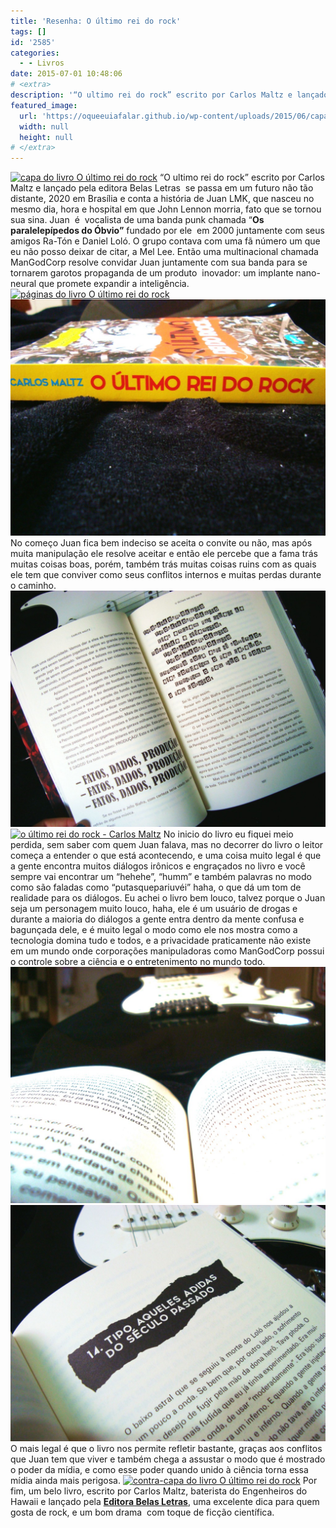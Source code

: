 ```yaml
---
title: 'Resenha: O último rei do rock'
tags: []
id: '2585'
categories:
  - - Livros
date: 2015-07-01 10:48:06
# <extra>
description: '“O ultimo rei do rock” escrito por Carlos Maltz e lançado pela editora Belas Letras  se passa em um futuro não tão distante, 2020 em Brasília e conta a história de Juan LMK, que nasceu no mesmo dia, hora e hospital em que John Lennon morria, fato que se tornou sua sina. Juan  é  vocalista de uma banda punk chamada “Os paralelepípedos do Óbvio” fundado por ele  em 2000 juntamente com seus amigos Ra-Tón e Daniel Loló. O grupo contava com uma fã número um que eu não posso deixar de citar, a Mel Lee. Então uma multinacional chamada ManGodCorp resolve convidar Juan juntamente com sua banda para se tornarem garotos propaganda de um produto  inovador: um implante nano-neural que promete expandir a inteligência. No começo Juan fica bem indeciso se aceita o convite ou não, mas após muita manipulação &hellip;'
featured_image: 
  url: 'https://oqueeuiafalar.github.io/wp-content/uploads/2015/06/capa-do-livro-O-último-rei-do-rock-1024x768.jpg'
  width: null
  height: null
# </extra>
---
```


[![capa do livro O último rei do rock](/wp-content/uploads/2015/06/capa-do-livro-O-último-rei-do-rock-1024x768.jpg)](/wp-content/uploads/2015/06/capa-do-livro-O-último-rei-do-rock.jpg) “O ultimo rei do rock” escrito por Carlos Maltz e lançado pela editora Belas Letras  se passa em um futuro não tão distante, 2020 em Brasília e conta a história de Juan LMK, que nasceu no mesmo dia, hora e hospital em que John Lennon morria, fato que se tornou sua sina. Juan  é  vocalista de uma banda punk chamada “**Os paralelepípedos do Óbvio”** fundado por ele  em 2000 juntamente com seus amigos Ra-Tón e Daniel Loló. O grupo contava com uma fã número um que eu não posso deixar de citar, a Mel Lee. Então uma multinacional chamada ManGodCorp resolve convidar Juan juntamente com sua banda para se tornarem garotos propaganda de um produto  inovador: um implante nano-neural que promete expandir a inteligência. [![páginas do livro O último rei do rock](/wp-content/uploads/2015/06/páginas-do-livro-O-ultimo-rei-do-rock-1024x768.jpg)](/wp-content/uploads/2015/06/páginas-do-livro-O-ultimo-rei-do-rock.jpg) [![lombada do livro O último rei do rock](/wp-content/uploads/2015/06/DSC03837-1024x768.jpg)](/wp-content/uploads/2015/06/DSC03837.jpg) No começo Juan fica bem indeciso se aceita o convite ou não, mas após muita manipulação ele resolve aceitar e então ele percebe que a fama trás muitas coisas boas, porém, também trás muitas coisas ruins com as quais ele tem que conviver como seus conflitos internos e muitas perdas durante o caminho. [![páginas do livro o último rei do rock carlos](/wp-content/uploads/2015/06/páginas-do-livro-o-último-rei-do-rock-carlos-1024x768.jpg)](/wp-content/uploads/2015/06/páginas-do-livro-o-último-rei-do-rock-carlos.jpg) [![o último rei do rock - Carlos Maltz](/wp-content/uploads/2015/06/o-último-rei-do-rock-Carlos-Maltz-1024x768.jpg)](/wp-content/uploads/2015/06/o-último-rei-do-rock-Carlos-Maltz.jpg) No inicio do livro eu fiquei meio perdida, sem saber com quem Juan falava, mas no decorrer do livro o leitor começa a entender o que está acontecendo, e uma coisa muito legal é que a gente encontra muitos diálogos irônicos e engraçados no livro e você sempre vai encontrar um “hehehe”, “humm” e também palavras no modo como são faladas como “putasquepariuvéi” haha, o que dá um tom de realidade para os diálogos. Eu achei o livro bem louco, talvez porque o Juan seja um personagem muito louco, haha, ele é um usuário de drogas e durante a maioria do diálogos a gente entra dentro da mente confusa e bagunçada dele, e é muito legal o modo como ele nos mostra como a tecnologia domina tudo e todos, e a privacidade praticamente não existe em um mundo onde corporações manipuladoras como ManGodCorp possui o controle sobre a ciência e o entretenimento no mundo todo. [![Livro "O último rei do rock"](/wp-content/uploads/2015/06/DSC03841-1024x768.jpg)](/wp-content/uploads/2015/06/DSC03841.jpg) [![página do livro O último rei do rock](/wp-content/uploads/2015/06/página-do-livro-O-último-rei-do-rock-1024x768.jpg)](/wp-content/uploads/2015/06/página-do-livro-O-último-rei-do-rock.jpg) O mais legal é que o livro nos permite refletir bastante, graças aos conflitos que Juan tem que viver e também chega a assustar o modo que é mostrado o poder da mídia, e como esse poder quando unido à ciência torna essa mídia ainda mais perigosa. [![contra-capa do livro O último rei do rock](/wp-content/uploads/2015/06/contra-capa-do-livro-O-último-rei-do-rock-1024x768.jpg)](/wp-content/uploads/2015/06/contra-capa-do-livro-O-último-rei-do-rock.jpg) Por fim, um belo livro, escrito por Carlos Maltz, baterista do Engenheiros do Hawaii e lançado pela **[Editora Belas Letras](http://belasletras.com.br/detalhe-livro.php?t=O%20%C3%9Altimo%20Rei%20do%20Rock%20&livro=58)**, uma excelente dica para quem gosta de rock, e um bom drama  com toque de ficção científica.
